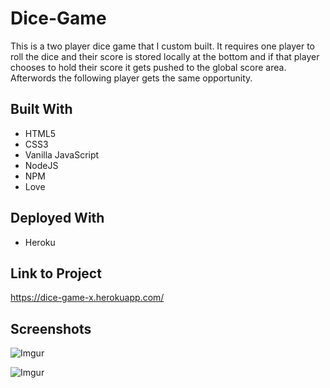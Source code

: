 # Dice-Game

This is a two player dice game that I custom built. It requires one player to roll the dice and their score is stored locally
at the bottom and if that player chooses to hold their score it gets pushed to the global score area. Afterwords the following
player gets the same opportunity. 

## Built With

* HTML5
* CSS3
* Vanilla JavaScript
* NodeJS
* NPM
* Love

## Deployed With

* Heroku 

## Link to Project

https://dice-game-x.herokuapp.com/


Screenshots
-----------

![Imgur](http://i.imgur.com/PZU3s08.png)

![Imgur](http://i.imgur.com/qnMSMS1.png)
